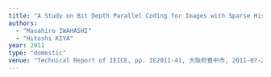 ```yaml
---
title: "A Study on Bit Depth Parallel Coding for Images with Sparse Histogram"
authors:
  - "Masahiro IWAHASHI"
  - "Hitoshi KIYA"
year: 2011
type: "domestic"
venue: "Technical Report of IEICE, pp. IE2011-41, 大阪府豊中市, 2011-07-25."
---
```


